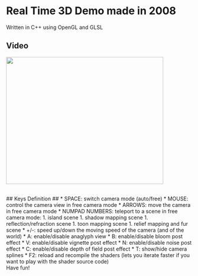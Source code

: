 # Real Time 3D Demo made in 2008 #
Written in C++ using OpenGL and GLSL

## Video ##
<a href='http://www.youtube.com/watch?feature=player_embedded&v=9N-kgCqy2xs' target='_blank'><img src='http://img.youtube.com/vi/9N-kgCqy2xs/0.jpg' width='425' height=344 /></a>

<br />
## Keys Definition ##
  * SPACE:  switch camera mode (auto/free)
  * MOUSE:  control the camera view in free camera mode
  * ARROWS: move the camera in free camera mode
  * NUMPAD NUMBERS: teleport to a scene in free camera mode:
    1. island scene
    1. shadow mapping scene
    1. reflection/refraction scene
    1. toon mapping scene
    1. relief mapping and fur scene
  * +/-:   speed up/down the moving speed of the camera (and of the world)
  * A:     enable/disable anaglyph view
  * B:     enable/disable bloom post effect
  * V:     enable/disable vignette post effect
  * N:     enable/disable noise post effect
  * C:     enable/disable depth of field post effect
  * T:     show/hide camera splines
  * F2:    reload and recompile the shaders (lets you iterate faster if you want to play with the shader source code)

<br />
Have fun!